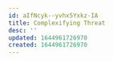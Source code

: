 ```yaml
---
id: aIfNcyk--yvhx5Yxkz-IA
title: Complexifying Threat
desc: ''
updated: 1644961726970
created: 1644961726970
---
```



